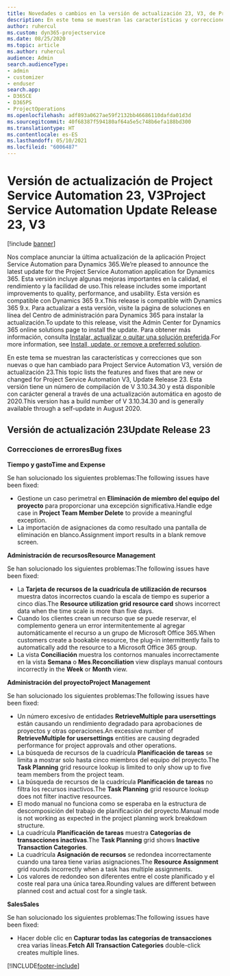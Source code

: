 ```yaml
---
title: Novedades o cambios en la versión de actualización 23, V3, de Project Service Automation
description: En este tema se muestran las características y correcciones que están disponibles en la versión de actualización 23, V3, de Project Service Automation.
author: ruhercul
ms.custom: dyn365-projectservice
ms.date: 08/25/2020
ms.topic: article
ms.author: ruhercul
audience: Admin
search.audienceType:
- admin
- customizer
- enduser
search.app:
- D365CE
- D365PS
- ProjectOperations
ms.openlocfilehash: adf893a0627ae59f2132bb46686110dafda01d3d
ms.sourcegitcommit: 40f68387f594180af64a5e5c748b6efa188bd300
ms.translationtype: HT
ms.contentlocale: es-ES
ms.lasthandoff: 05/10/2021
ms.locfileid: "6006487"
---
```

# <a name="project-service-automation-update-release-23-v3"></a><span data-ttu-id="28e4d-103">Versión de actualización de Project Service Automation 23, V3</span><span class="sxs-lookup"><span data-stu-id="28e4d-103">Project Service Automation Update Release 23, V3</span></span>

[!include [banner](../includes/psa-now-project-operations.md)]

<span data-ttu-id="28e4d-104">Nos complace anunciar la última actualización de la aplicación Project Service Automation para Dynamics 365.</span><span class="sxs-lookup"><span data-stu-id="28e4d-104">We’re pleased to announce the latest update for the Project Service Automation application for Dynamics 365.</span></span> <span data-ttu-id="28e4d-105">Esta versión incluye algunas mejoras importantes en la calidad, el rendimiento y la facilidad de uso.</span><span class="sxs-lookup"><span data-stu-id="28e4d-105">This release includes some important improvements to quality, performance, and usability.</span></span> <span data-ttu-id="28e4d-106">Esta versión es compatible con Dynamics 365 9.x.</span><span class="sxs-lookup"><span data-stu-id="28e4d-106">This release is compatible with Dynamics 365 9.x.</span></span> <span data-ttu-id="28e4d-107">Para actualizar a esta versión, visite la página de soluciones en línea del Centro de administración para Dynamics 365 para instalar la actualización.</span><span class="sxs-lookup"><span data-stu-id="28e4d-107">To update to this release, visit the Admin Center for Dynamics 365 online solutions page to install the update.</span></span> <span data-ttu-id="28e4d-108">Para obtener más información, consulta [Instalar, actualizar o quitar una solución preferida](/power-platform/admin/install-remove-preferred-solution).</span><span class="sxs-lookup"><span data-stu-id="28e4d-108">For more information, see [Install, update, or remove a preferred solution](/power-platform/admin/install-remove-preferred-solution).</span></span>

<span data-ttu-id="28e4d-109">En este tema se muestran las características y correcciones que son nuevas o que han cambiado para Project Service Automation V3, versión de actualización 23.</span><span class="sxs-lookup"><span data-stu-id="28e4d-109">This topic lists the features and fixes that are new or changed for Project Service Automation V3, Update Release 23.</span></span> <span data-ttu-id="28e4d-110">Esta versión tiene un número de compilación de V 3.10.34.30 y está disponible con carácter general a través de una actualización automática en agosto de 2020.</span><span class="sxs-lookup"><span data-stu-id="28e4d-110">This version has a build number of V 3.10.34.30 and is generally available through a self-update in August 2020.</span></span>

## <a name="update-release-23"></a><span data-ttu-id="28e4d-111">Versión de actualización 23</span><span class="sxs-lookup"><span data-stu-id="28e4d-111">Update Release 23</span></span>

### <a name="bug-fixes"></a><span data-ttu-id="28e4d-112">Correcciones de errores</span><span class="sxs-lookup"><span data-stu-id="28e4d-112">Bug fixes</span></span>

<span data-ttu-id="28e4d-113">**Tiempo y gasto**</span><span class="sxs-lookup"><span data-stu-id="28e4d-113">**Time and Expense**</span></span>

<span data-ttu-id="28e4d-114">Se han solucionado los siguientes problemas:</span><span class="sxs-lookup"><span data-stu-id="28e4d-114">The following issues have been fixed:</span></span>
- <span data-ttu-id="28e4d-115">Gestione un caso perimetral en **Eliminación de miembro del equipo del proyecto** para proporcionar una excepción significativa.</span><span class="sxs-lookup"><span data-stu-id="28e4d-115">Handle edge case in **Project Team Member Delete** to provide a meaningful exception.</span></span>
- <span data-ttu-id="28e4d-116">La importación de asignaciones da como resultado una pantalla de eliminación en blanco.</span><span class="sxs-lookup"><span data-stu-id="28e4d-116">Assignment import results in a blank remove screen.</span></span>

<span data-ttu-id="28e4d-117">**Administración de recursos**</span><span class="sxs-lookup"><span data-stu-id="28e4d-117">**Resource Management**</span></span>

<span data-ttu-id="28e4d-118">Se han solucionado los siguientes problemas:</span><span class="sxs-lookup"><span data-stu-id="28e4d-118">The following issues have been fixed:</span></span>

- <span data-ttu-id="28e4d-119">La **Tarjeta de recursos de la cuadrícula de utilización de recursos** muestra datos incorrectos cuando la escala de tiempo es superior a cinco días.</span><span class="sxs-lookup"><span data-stu-id="28e4d-119">The **Resource utilization grid resource card** shows incorrect data when the time scale is more than five days.</span></span>
- <span data-ttu-id="28e4d-120">Cuando los clientes crean un recurso que se puede reservar, el complemento genera un error intermitentemente al agregar automáticamente el recurso a un grupo de Microsoft Office 365.</span><span class="sxs-lookup"><span data-stu-id="28e4d-120">When customers create a bookable resource, the plug-in intermittently fails to automatically add the resource to a Microsoft Office 365 group.</span></span>
- <span data-ttu-id="28e4d-121">La vista **Conciliación** muestra los contornos manuales incorrectamente en la vista **Semana** o **Mes**.</span><span class="sxs-lookup"><span data-stu-id="28e4d-121">**Reconciliation** view displays manual contours incorrectly in the **Week** or **Month** view.</span></span>

<span data-ttu-id="28e4d-122">**Administración del proyecto**</span><span class="sxs-lookup"><span data-stu-id="28e4d-122">**Project Management**</span></span>

<span data-ttu-id="28e4d-123">Se han solucionado los siguientes problemas:</span><span class="sxs-lookup"><span data-stu-id="28e4d-123">The following issues have been fixed:</span></span>

- <span data-ttu-id="28e4d-124">Un número excesivo de entidades **RetrieveMultiple para usersettings** están causando un rendimiento degradado para aprobaciones de proyectos y otras operaciones.</span><span class="sxs-lookup"><span data-stu-id="28e4d-124">An excessive number of **RetrieveMultiple for usersettings** entities are causing degraded performance for project approvals and other operations.</span></span>
- <span data-ttu-id="28e4d-125">La búsqueda de recursos de la cuadrícula **Planificación de tareas** se limita a mostrar solo hasta cinco miembros del equipo del proyecto.</span><span class="sxs-lookup"><span data-stu-id="28e4d-125">The **Task Planning** grid resource lookup is limited to only show up to five team members from the project team.</span></span> 
- <span data-ttu-id="28e4d-126">La búsqueda de recursos de la cuadrícula **Planificación de tareas** no filtra los recursos inactivos.</span><span class="sxs-lookup"><span data-stu-id="28e4d-126">The **Task Planning** grid resource lookup does not filter inactive resources.</span></span>
- <span data-ttu-id="28e4d-127">El modo manual no funciona como se esperaba en la estructura de descomposición del trabajo de planificación del proyecto.</span><span class="sxs-lookup"><span data-stu-id="28e4d-127">Manual mode is not working as expected in the project planning work breakdown structure.</span></span>
- <span data-ttu-id="28e4d-128">La cuadrícula **Planificación de tareas** muestra **Categorías de transacciones inactivas**.</span><span class="sxs-lookup"><span data-stu-id="28e4d-128">The **Task Planning** grid shows **Inactive Transaction Categories**.</span></span>
- <span data-ttu-id="28e4d-129">La cuadrícula **Asignación de recursos** se redondea incorrectamente cuando una tarea tiene varias asignaciones.</span><span class="sxs-lookup"><span data-stu-id="28e4d-129">The **Resource Assignment** grid rounds incorrectly when a task has multiple assignments.</span></span>
- <span data-ttu-id="28e4d-130">Los valores de redondeo son diferentes entre el coste planificado y el coste real para una única tarea.</span><span class="sxs-lookup"><span data-stu-id="28e4d-130">Rounding values are different between planned cost and actual cost for a single task.</span></span>

<span data-ttu-id="28e4d-131">**Sales**</span><span class="sxs-lookup"><span data-stu-id="28e4d-131">**Sales**</span></span>

<span data-ttu-id="28e4d-132">Se han solucionado los siguientes problemas:</span><span class="sxs-lookup"><span data-stu-id="28e4d-132">The following issues have been fixed:</span></span>

- <span data-ttu-id="28e4d-133">Hacer doble clic en **Capturar todas las categorías de transacciones** crea varias líneas.</span><span class="sxs-lookup"><span data-stu-id="28e4d-133">**Fetch All Transaction Categories** double-click creates multiple lines.</span></span>


[!INCLUDE[footer-include](../includes/footer-banner.md)]